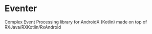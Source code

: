 # Eventer
Complex Event Processing library for AndroidX (Kotlin) made on top of RXJava/RXKotlin/RxAndroid
